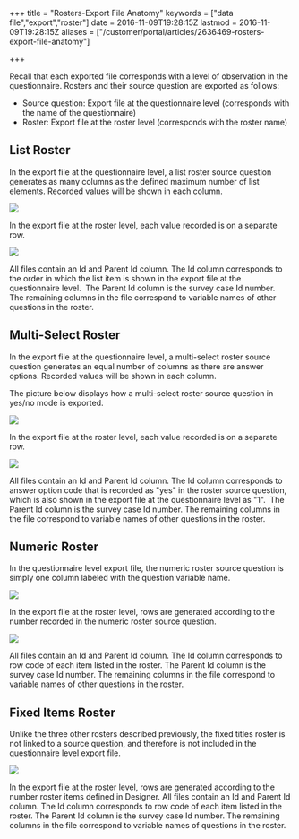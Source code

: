 +++
title = "Rosters-Export File Anatomy"
keywords = ["data file","export","roster"]
date = 2016-11-09T19:28:15Z
lastmod = 2016-11-09T19:28:15Z
aliases = ["/customer/portal/articles/2636469-rosters-export-file-anatomy"]

+++

Recall that each exported file corresponds with a level of observation
in the questionnaire. Rosters and their source question are exported as
follows:

-   Source question: Export file at the questionnaire level (corresponds
    with the name of the questionnaire)
-   Roster: Export file at the roster level (corresponds with the roster
    name)

 List Roster
------------

In the export file at the questionnaire level, a list roster source
question generates as many columns as the defined maximum number of list
elements. Recorded values will be shown in each column.  
  
![](/images/713157.png)  
  
In the export file at the roster level, each value recorded is on a
separate row.  
  
![](/images/713165.png)  
  
All files contain an Id and Parent Id column. The Id column corresponds
to the order in which the list item is shown in the export file at the
questionnaire level.  The Parent Id column is the survey case Id number.
The remaining columns in the file correspond to variable names of other
questions in the roster.

 Multi-Select Roster
--------------------

In the export file at the questionnaire level, a multi-select roster
source question generates an equal number of columns as there are answer
options. Recorded values will be shown in each column.  
  
The picture below displays how a multi-select roster source question in
yes/no mode is exported.  
  
![](/images/713158.png)  
  
In the export file at the roster level, each value recorded is on a
separate row.  
  
![](/images/713178.png)  
  
All files contain an Id and Parent Id column. The Id column corresponds
to answer option code that is recorded as "yes" in the roster source
question, which is also shown in the export file at the questionnaire
level as "1".  The Parent Id column is the survey case Id number. The
remaining columns in the file correspond to variable names of other
questions in the roster.

 Numeric Roster
---------------

In the questionnaire level export file, the numeric roster source
question is simply one column labeled with the question variable name.
   
  
![](/images/713160.png)  
  
In the export file at the roster level, rows are generated according to
the number recorded in the numeric roster source question.  
  
![](/images/713172.png)  
  
All files contain an Id and Parent Id column. The Id column corresponds
to row code of each item listed in the roster. The Parent Id column is
the survey case Id number. The remaining columns in the file correspond
to variable names of other questions in the roster.

Fixed Items Roster
------------------

Unlike the three other rosters described previously, the fixed titles
roster is not linked to a source question, and therefore is not included
in the questionnaire level export file.   
  
![](/images/713181.png)  
  
In the export file at the roster level, rows are generated according to
the number roster items defined in Designer. All files contain an Id and
Parent Id column. The Id column corresponds to row code of each item
listed in the roster. The Parent Id column is the survey case Id number.
The remaining columns in the file correspond to variable names of
questions in the roster.
